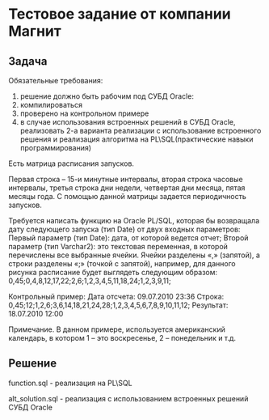 # Тестовое задание от компании Магнит
## Задача

Обязательные требования:
1.	решение должно быть рабочим под СУБД Oracle:
1.	компилироваться
2.	проверено на контрольном примере
2.	в случае использования встроенных решений в СУБД Oracle, реализовать 2-а варианта реализации с использование встроенного решения и реализация алгоритма на PL\SQL(практические навыки программирования)

Есть матрица расписания запусков.

 

Первая строка – 15-и минутные интервалы, вторая строка часовые интервалы, третья строка дни недели, четвертая дни месяца, пятая месяцы года. С помощью данной матрицы задается периодичность запусков.

Требуется написать функцию на Oracle PL/SQL, которая бы возвращала дату следующего запуска (тип Date) от двух входных параметров:
Первый параметр (тип Date): дата, от которой ведется отчет;
Второй параметр (тип Varchar2): это текстовая переменная, в которой перечислены все выбранные ячейки. Ячейки разделены «,» (запятой), а строки разделены «;» (точкой с запятой), например, для данного рисунка расписание будет выглядеть следующим образом: 0,45;0,4,8,12,17,22;2,6;1,2,3,4,5,11,18,24;1,2,3,9,11;

Контрольный пример:
Дата отсчета: 09.07.2010 23:36
Строка: 0,45;12;1,2,6;3,6,14,18,21,24,28;1,2,3,4,5,6,7,8,9,10,11,12;
Результат: 18.07.2010 12:00

Примечание. В данном примере, используется американский календарь, в котором 1 – это воскресенье, 2 – понедельник и т.д.


## Решение
function.sql - реализация на PL\SQL

alt_solution.sql - реализация с использованием встроенных решений СУБД Oracle
